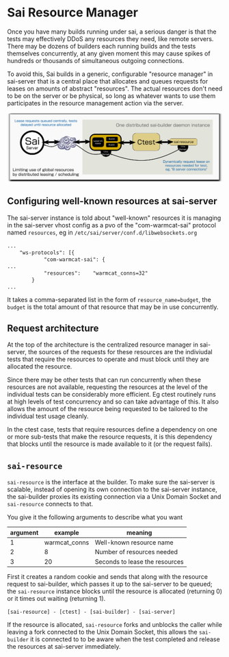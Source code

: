 # Sai Resource Manager

Once you have many builds running under sai, a serious danger is that
the tests may effectively DDoS any resources they need, like remote
servers.  There may be dozens of builders each running builds and the
tests themselves concurrently, at any given moment this may cause
spikes of hundreds or thousands of simultaneous outgoing connections.

To avoid this, Sai builds in a generic, configurable "resource manager"
in sai-server that is a central place that allocates and queues
requests for leases on amounts of abstract "resources".  The actual
resources don't need to be on the server or be physical, so long as
whatever wants to use them participates in the resource management
action via the server.

![Sai Resource Leasing](../READMEs/sai-resources.png)

## Configuring well-known resources at sai-server

The sai-server instance is told about "well-known" resources it is
managing in the sai-server vhost config as a pvo of the
"com-warmcat-sai" protocol named `resources`, eg in
`/etc/sai/server/conf.d/libwebsockets.org`

```
...
	"ws-protocols": [{
        	"com-warmcat-sai": {
...
			"resources":    "warmcat_conns=32"
		}
...
```

It takes a comma-separated list in the form of `resource_name=budget`,
the `budget` is the total amount of that resource that may be in use
concurrently.

## Request architecture

At the top of the architecture is the centralized resource manager in
sai-server, the sources of the requests for these resources are the
indiviudal tests that require the resources to operate and must block
until they are allocated the resource.

Since there may be other tests that can run concurrently when these
resources are not available, requesting the resources at the level of
the individual tests can be considerably more efficient.  Eg ctest
routinely runs at high levels of test concurrency and so can take
advantage of this.  It also allows the amount of the resource being
requested to be tailored to the individual test usage cleanly.

In the ctest case, tests that require resources define a dependency on
one or more sub-tests that make the resource requests, it is this
dependency that blocks until the resource is made available to it (or
the request fails).

## `sai-resource`

`sai-resource` is the interface at the builder.  To make sure the
sai-server is scalable, instead of opening its own connection to the
sai-server instance, the sai-builder proxies its existing connection
via a Unix Domain Socket and `sai-resource` connects to that.

You give it the following arguments to describe what you want

|argument|example|meaning|
|---|---|---|
|1|warmcat_conns|Well-known resource name|
|2|8|Number of resources needed|
|3|20|Seconds to lease the resources|

First it creates a random cookie and sends that along with the resource
request to sai-builder, which passes it up to the sai-server to be
queued; the `sai-resource` instance blocks until the resource is
allocated (returning 0) or it times out waiting (returning 1).

```
[sai-resource] - [ctest] - [sai-builder] - [sai-server]
```

If the resource is allocated, `sai-resource` forks and unblocks the
caller while leaving a fork connected to the Unix Domain Socket, this
allows the `sai-builder` it is connected to to be aware when the test
completed and release the resources at sai-server immediately.

